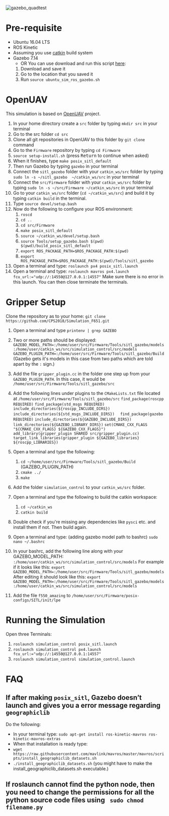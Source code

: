 
  ![gazebo_quadtest](https://user-images.githubusercontent.com/2436747/48624033-bdee7180-e9ab-11e8-8414-801eee34f4e9.png)

# Pre-requisite #
* Ubuntu 16.04 LTS
* ROS Kinetic
* Assuming you use [catkin](http://wiki.ros.org/catkin) build system
* Gazebo 7.14 
  * OR You can use download and run this script [here](https://raw.githubusercontent.com/PX4/Devguide/master/build_scripts/ubuntu_sim_ros_gazebo.sh):
   1. Download and save it
   2. Go to the location that you saved it
   3. Run `source ubuntu_sim_ros_gazebo.sh`
   
# OpenUAV #
This simulation is based on [OpenUAV](https://github.com/Open-UAV) project.
1. In your home directory create a `src` folder by typing `mkdir src` in your terminal
2. Go to the src folder `cd src`
3. Clone all git repositories in OpenUAV to this folder by `git clone` command
4. Go to the `Firmware` repository by typing `cd Firmware`
5. `source setup-install.sh` (press <kbd>Return</kbd> to continue when asked)
6. When it finishes, type `make posix_sitl_default`
7. Then run Gazebo by typing `gazebo` in your terminal
8. Connect the `sitl_gazebo` folder with your `catkin_ws/src` folder by typing `sudo ln -s ~/sitl_gazebo  ~/catkin_ws/src` in your terminal
9. Connect the `src/Firmware` folder with your `catkin_ws/src` folder by typing `sudo ln -s ~/src/Firmware ~/catkin_ws/src` in your terminal
10. Go to your `catkin_ws/src` folder (`cd ~/catkin_ws/src`) and build it by typing `catkin build` in the terminal.
11. Type `source devel/setup.bash`
12. Now do the following to configure your ROS environment:
    1. `roscd`
    2. `cd ..`
    3. `cd src/Firmware`
    4. `make posix_sitl_default`
    5. `source ~/catkin_ws/devel/setup.bash`
    6. `source Tools/setup_gazebo.bash $(pwd) $(pwd)/build_posix_sitl_default`
    7. `export ROS_PACKAGE_PATH=$ROS_PACKAGE_PATH:$(pwd)`
    8. `export ROS_PACKAGE_PATH=$ROS_PACKAGE_PATH:$(pwd)/Tools/sitl_gazebo`
13. Open a terminal and type: `roslaunch px4 posix_sitl.launch`
14. Open a terminal and type: `roslaunch mavros px4.launch fcu_url:="udp://:14550@127.0.0.1:14557"`
Make sure there is no error in this launch. You can then close terminate the terminals.

# Gripper Setup #
Clone the repository as to your home: `git clone https://github.com/CPS2018/Simulation_F651.git`
1. Open a terminal and type `printenv | grep GAZEBO`
2. Two or more paths should be displayed:
   ```GAZEBO_MODEL_PATH=:/home/user/src/Firmware/Tools/sitl_gazebo/models:/home/user/catkin_ws/src/simulation_control/src/models```
   ```GAZEBO_PLUGIN_PATH=:/home/user/src/Firmware/Tools/sitl_gazebo/Build``` (Gazebo gets it's models in this case from two paths which are told apart by the `:` sign.)
3. Add the file `gripper_plugin.cc` in the folder one step up from your `GAZEBO_PLUGIN_PATH`. In this case, it would be `/home/user/src/Firmware/Tools/sitl_gazebo/src`
4. Add the following lines under plugins to the `CMakeLists.txt` file located at `/home/user/src/Firmware/Tools/sitl_gazebo/src`
`find_package(roscpp REQUIRED)`
`find_package(std_msgs REQUIRED)`
`include_directories(${roscpp_INCLUDE_DIRS})`
`include_directories(${std_msgs_INCLUDE_DIRS})	`
`find_package(gazebo REQUIRED)`
`include_directories(${GAZEBO_INCLUDE_DIRS})`
`link_directories(${GAZEBO_LIBRARY_DIRS})`
`set(CMAKE_CXX_FLAGS "${CMAKE_CXX_FLAGS} ${GAZEBO_CXX_FLAGS}")`
`add_library(gripper_plugin SHARED src/gripper_plugin.cc)`
`target_link_libraries(gripper_plugin ${GAZEBO_libraries} ${roscpp_LIBRARIES})`

5. Open a terminal and type the following:
	1. `cd ~/home/user/src/Firmware/Tools/sitl_gazebo/Build`  (GAZEBO_PLUGIN_PATH)
	2. `cmake ../`
	3. `make`
6. Add the folder `simulation_control` to your `catkin_ws/src` folder.
7. Open a terminal and type the following to build the catkin workspace:
	1. `cd ~/catkin_ws`
	2. `catkin build`
8. Double check if you're missing any dependencies like `pysci` etc. and install them if not. Then build again.
9. Open a terminal and type: (adding gazebo model path to bashrc)
	`sudo nano ~/.bashrc`
10. In your bashrc, add the following line along with your GAZEBO_MODEL_PATH:
	`:/home/user/catkin_ws/src/simulation_control/src/models`
   For example if it looks like this:
	`export GAZEBO_MODEL_PATH=:/home/user/src/Firmware/Tools/sitl_gazebo/models`
   After editing it should look like this:
	`export GAZEBO_MODEL_PATH=:/home/user/src/Firmware/Tools/sitl_gazebo/models:/home/user/catkin_ws/src/simulation_control/src/models`
11. Add the file `f550_amazing` to `/home/user/src/Firmware/posix-configs/SITL/init/lpe`

# Running the Simulation #
Open three Terminals:
1. `roslaunch simulation_control posix_sitl.launch`
2. `roslaunch simulation_control px4.launch fcu_url:="udp://:14550@127.0.0.1:14557"`
3. `roslaunch simulation_control simulation_control.launch` 
		
# FAQ #
 ## If after making `posix_sitl`, Gazebo doesn’t launch and gives you a error message regarding `geographiclib` ##
 Do the following:
  * In your terminal type: `sudo apt-get install ros-kinetic-mavros ros-kinetic-mavros-extras`
  * When that installation is ready type: 
  * `wget https://raw.githubusercontent.com/mavlink/mavros/master/mavros/scripts/install_geographiclib_datasets.sh`
  * `./install_geographiclib_datasets.sh` (you might have to make the install_geographiclib_datasets.sh executable.)
## If roslaunch cannot find the python node, then you need to change the permissions for all the python source code files using ` sudo chmod filename.py` ##
